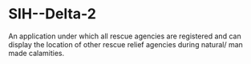 # SIH--Delta-2
An application under which all rescue agencies are registered and can display the location of other rescue relief agencies during natural/ man made calamities.
